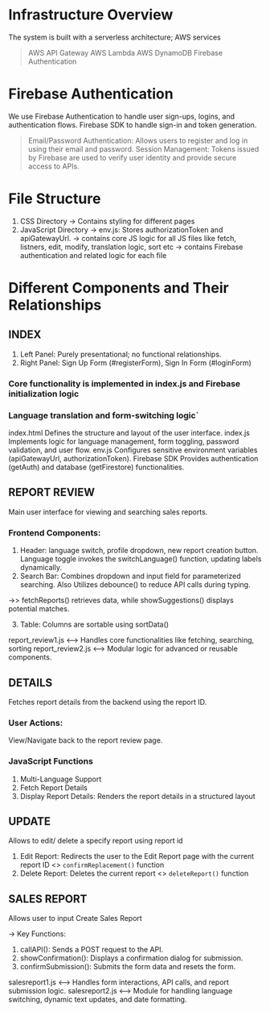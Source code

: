 # Infrastructure Overview
The system is built with a serverless architecture; AWS services

> AWS API Gateway
> AWS Lambda
> AWS DynamoDB
> Firebase Authentication



# Firebase Authentication
We use Firebase Authentication to handle user sign-ups, logins, and authentication flows. Firebase SDK to handle sign-in and token generation.

> Email/Password Authentication: Allows users to register and log in using their email and password.
> Session Management: Tokens issued by Firebase are used to verify user identity and provide secure access to APIs.




# File Structure
1. CSS Directory -> Contains styling for different pages
2. JavaScript Directory
-> env.js: Stores authorizationToken and apiGatewayUrl.
-> <FileName1> contains core JS logic for all JS files like fetch, listners, edit, modify, translation logic, sort etc
-> <FileName2> contains Firebase authentication and related logic for each file



# Different Components and Their Relationships

## INDEX 
1. Left Panel: Purely presentational; no functional relationships.
2. Right Panel: Sign Up Form (#registerForm), Sign In Form (#loginForm)

### Core functionality is implemented in index.js and Firebase initialization logic
### Language translation and form-switching logic`

index.html	    Defines the structure and layout of the user interface.
index.js	    Implements logic for language management, form toggling, password validation, and user flow.
env.js	        Configures sensitive environment variables (apiGatewayUrl, authorizationToken).
Firebase SDK	Provides authentication (getAuth) and database (getFirestore) functionalities.


## REPORT REVIEW
Main user interface for viewing and searching sales reports.

### Frontend Components:
1. Header: language switch, profile dropdown, new report creation button. Language toggle invokes the switchLanguage() function, updating labels dynamically.
2. Search Bar: Combines dropdown and input field for parameterized searching. Also Utilizes debounce() to reduce API calls during typing.

->> fetchReports() retrieves data, while showSuggestions() displays potential matches.

3. Table:
Columns are sortable using sortData()

report_review1.js	<-->    Handles core functionalities like fetching, searching, sorting
report_review2.js	<-->    Modular logic for advanced or reusable components.


## DETAILS
Fetches report details from the backend using the report ID.

### User Actions:
View/Navigate back to the report review page.

### JavaScript Functions
1. Multi-Language Support
2. Fetch Report Details
3. Display Report Details: Renders the report details in a structured layout


## UPDATE
Allows to edit/ delete a specify report using report id

1. Edit Report: Redirects the user to the Edit Report page with the current report ID <> `confirmReplacement()` function
2. Delete Report: Deletes the current report <> `deleteReport()` function


## SALES REPORT
Allows user to input Create Sales Report

-> Key Functions:
1. callAPI(): Sends a POST request to the API.
2. showConfirmation(): Displays a confirmation dialog for submission.
3. confirmSubmission(): Submits the form data and resets the form.

salesreport1.js	<--> Handles form interactions, API calls, and report submission logic.
salesreport2.js <--> Module for handling language switching, dynamic text updates, and date formatting.

